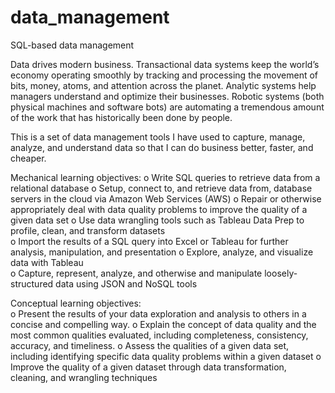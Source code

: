# data_management
SQL-based data management 

Data drives modern business. Transactional data systems keep the world’s economy 
operating smoothly by tracking and processing the movement of bits, money, atoms, and 
attention across the planet. Analytic systems help managers understand and optimize 
their businesses. Robotic systems (both physical machines and software bots) are 
automating a tremendous amount of the work that has historically been done by people.  
 
This is a set of data management tools I have used to capture, manage, analyze, and understand data so that I can do business better, 
faster, and cheaper.  

Mechanical learning objectives: 
o  Write SQL queries to retrieve data from a relational database 
o  Setup, connect to, and retrieve data from, database servers in the cloud via 
Amazon Web Services (AWS) 
o  Repair or otherwise appropriately deal with data quality problems to improve 
the quality of a given data set 
o  Use data wrangling tools such as Tableau Data Prep to profile, clean, and 
transform datasets  
o  Import the results of a SQL query into Excel or Tableau for further analysis, 
manipulation, and presentation 
o  Explore, analyze, and visualize data with Tableau  
o  Capture, represent, analyze, and otherwise and manipulate loosely-
structured data using JSON and NoSQL tools 
 
Conceptual learning objectives:  
o  Present the results of your data exploration and analysis to others in a 
concise and compelling way. 
o  Explain the concept of data quality and the most common qualities 
evaluated, including completeness, consistency, accuracy, and timeliness. 
o  Assess the qualities of a given data set, including identifying specific data 
quality problems within a given dataset 
o  Improve the quality of a given dataset through data transformation, cleaning, 
and wrangling techniques  
 
